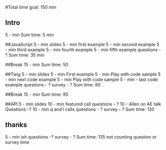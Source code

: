 #Total time goal: 150 min

## Intro
5 - min
Sum time: 5 min

##JavaScript
5 - min slides
5 - min first example
5 - min second example
5 - min third example
5 - min fourth example
5 - min fifth example
questions - ?
Sum time: 35 min

##Break
15 - min
Sum time: 50

##Twig
5 - min slides
5 - min First example
5 - min Play with code sample
5 - min next code example
5 - min Play with code sample
5 - min - last code example
questions - ?
survey - ?
Sum time: 80

##Break
15 - min
Sum time: 95

##API
5 - min slides
10 - min featured call
questions - ?
10 - Allen on AE talk
Questions -?
10 - min q and l calls
questions - ?
survey - ?
Sum time: 130

## thanks
5 - min ish
questions -?
survey - ?
Sum time: 135 not counting question or survey time
